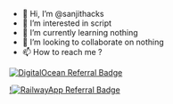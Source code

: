 - 👋 Hi, I’m @sanjithacks
- 👀 I’m interested in script
- 🌱 I’m currently learning nothing
- 💞️ I’m looking to collaborate on nothing
- 📫 How to reach me ?



[![DigitalOcean Referral Badge](https://web-platforms.sfo2.digitaloceanspaces.com/WWW/Badge%202.svg)](https://www.digitalocean.com/?refcode=9d133df36b92&utm_campaign=Referral_Invite&utm_medium=Referral_Program&utm_source=badge)

[!![RailwayApp Referral Badge](https://railway.app/brand/logotype-dark.svg)](https://railway.app?referralCode=QIv5AX)

<!---
sanjithacks/sanjithacks is a ✨ special ✨ repository because its `README.md` (this file) appears on your GitHub profile.
You can click the Preview link to take a look at your changes.
--->

